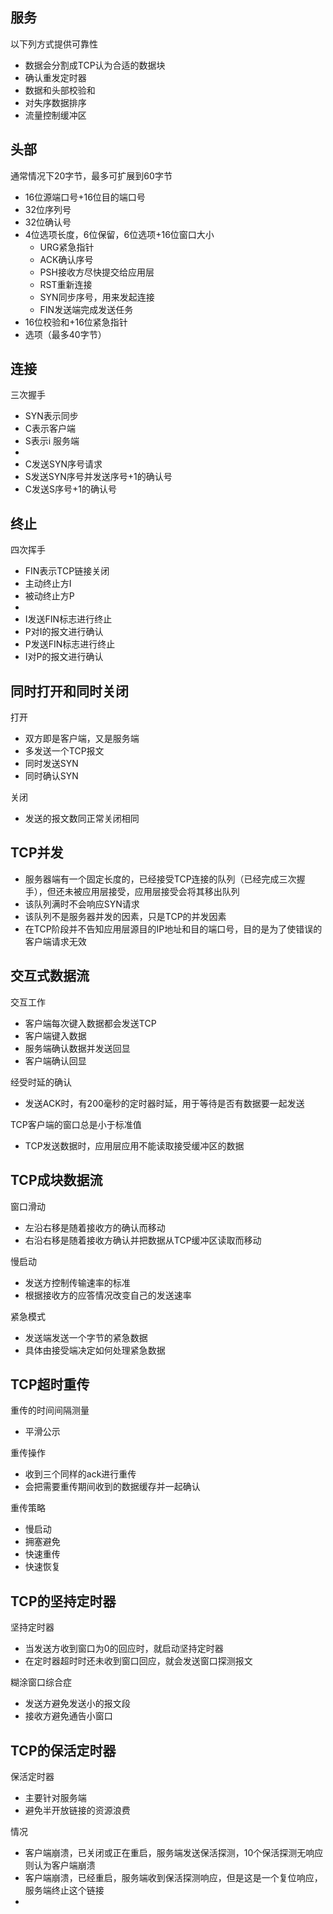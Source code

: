 ## 服务

以下列方式提供可靠性

- 数据会分割成TCP认为合适的数据块
- 确认重发定时器
- 数据和头部校验和
- 对失序数据排序
- 流量控制缓冲区

## 头部

通常情况下20字节，最多可扩展到60字节

- 16位源端口号+16位目的端口号
- 32位序列号
- 32位确认号
- 4位选项长度，6位保留，6位选项+16位窗口大小
  - URG紧急指针
  - ACK确认序号
  - PSH接收方尽快提交给应用层
  - RST重新连接
  - SYN同步序号，用来发起连接
  - FIN发送端完成发送任务
- 16位校验和+16位紧急指针
- 选项（最多40字节）

## 连接

三次握手

- SYN表示同步
- C表示客户端
- S表示i 服务端
- 
- C发送SYN序号请求
- S发送SYN序号并发送序号+1的确认号
- C发送S序号+1的确认号

## 终止

四次挥手

- FIN表示TCP链接关闭
- 主动终止方I
- 被动终止方P
- 
- I发送FIN标志进行终止
- P对I的报文进行确认
- P发送FIN标志进行终止
- I对P的报文进行确认

## 同时打开和同时关闭

打开

- 双方即是客户端，又是服务端
- 多发送一个TCP报文
- 同时发送SYN
- 同时确认SYN

关闭

- 发送的报文数同正常关闭相同

## TCP并发

- 服务器端有一个固定长度的，已经接受TCP连接的队列（已经完成三次握手），但还未被应用层接受，应用层接受会将其移出队列
- 该队列满时不会响应SYN请求
- 该队列不是服务器并发的因素，只是TCP的并发因素
- 在TCP阶段并不告知应用层源目的IP地址和目的端口号，目的是为了使错误的客户端请求无效

## 交互式数据流

交互工作

- 客户端每次键入数据都会发送TCP
- 客户端键入数据
- 服务端确认数据并发送回显
- 客户端确认回显

经受时延的确认

- 发送ACK时，有200毫秒的定时器时延，用于等待是否有数据要一起发送

TCP客户端的窗口总是小于标准值

- TCP发送数据时，应用层应用不能读取接受缓冲区的数据

## TCP成块数据流

窗口滑动

- 左沿右移是随着接收方的确认而移动
- 右沿右移是随着接收方确认并把数据从TCP缓冲区读取而移动

慢启动

- 发送方控制传输速率的标准
- 根据接收方的应答情况改变自己的发送速率

紧急模式

- 发送端发送一个字节的紧急数据
- 具体由接受端决定如何处理紧急数据

## TCP超时重传

重传的时间间隔测量

- 平滑公示

重传操作

- 收到三个同样的ack进行重传
- 会把需要重传期间收到的数据缓存并一起确认

重传策略

- 慢启动
- 拥塞避免
- 快速重传
- 快速恢复

## TCP的坚持定时器

坚持定时器

- 当发送方收到窗口为0的回应时，就启动坚持定时器
- 在定时器超时时还未收到窗口回应，就会发送窗口探测报文

糊涂窗口综合症

- 发送方避免发送小的报文段
- 接收方避免通告小窗口

## TCP的保活定时器

保活定时器

- 主要针对服务端
- 避免半开放链接的资源浪费

情况

- 客户端崩溃，已关闭或正在重启，服务端发送保活探测，10个保活探测无响应则认为客户端崩溃
- 客户端崩溃，已经重启，服务端收到保活探测响应，但是这是一个复位响应，服务端终止这个链接
- 